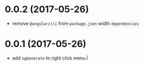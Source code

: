 # 0.0.2 (2017-05-26)
* remove `@angular/cli` from `package.json` width `dependencies`

# 0.0.1 (2017-05-26)
* add `ngGenerate` to right click menu.Ï